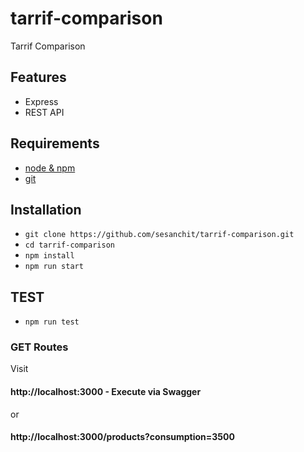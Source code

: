 # tarrif-comparison
Tarrif Comparison

## Features

- Express
- REST API

## Requirements

- [node & npm](https://nodejs.org/en/)
- [git](https://github.com/sesanchit/tarrif-comparison)

## Installation

- `git clone https://github.com/sesanchit/tarrif-comparison.git`
- `cd tarrif-comparison`
- `npm install`
- `npm run start`

## TEST
- `npm run test`

### GET Routes

Visit

#### http://localhost:3000 - Execute via Swagger
  or
#### http://localhost:3000/products?consumption=3500
